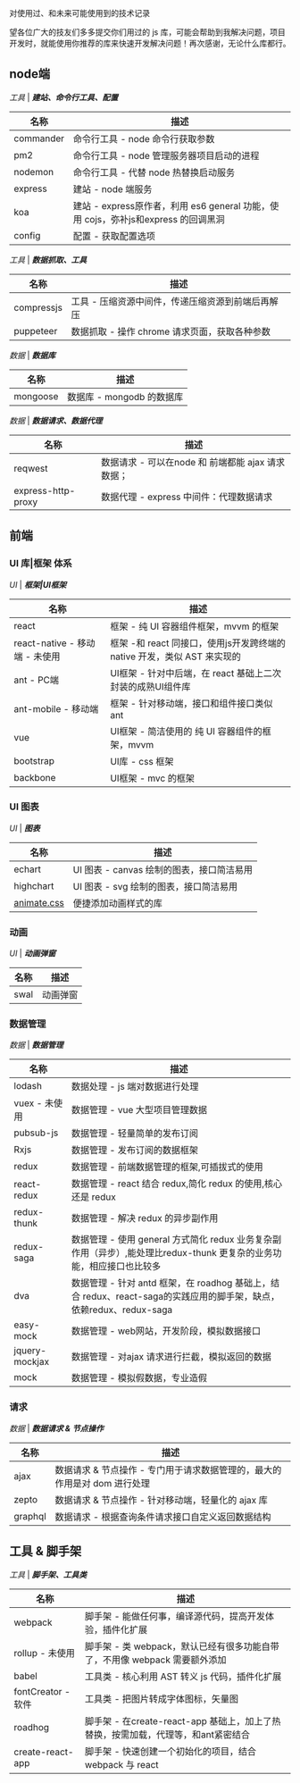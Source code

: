 对使用过、和未来可能使用到的技术记录   

望各位广大的技友们多多提交你们用过的 js 库，可能会帮助到我解决问题，项目开发时，就能使用你推荐的库来快速开发解决问题！再次感谢，无论什么库都行。



## node端

*工具* | ***建站、命令行工具、配置***

名称 | 描述
---|---
commander | 命令行工具 - node 命令行获取参数
pm2 | 命令行工具 - node 管理服务器项目启动的进程
nodemon | 命令行工具 - 代替 node 热替换启动服务
express | 建站 - node 端服务
koa | 建站 - express原作者，利用 es6 general 功能，使用 cojs，弥补js和express 的回调黑洞
config | 配置 - 获取配置选项 


*工具* | ***数据抓取、工具***

名称 | 描述
---|---
compressjs | 工具 - 压缩资源中间件，传递压缩资源到前端后再解压
puppeteer | 数据抓取 - 操作 chrome 请求页面，获取各种参数

*数据* | ***数据库***

名称 | 描述
---|---
mongoose | 数据库 - mongodb 的数据库

*数据* | ***数据请求、数据代理***

名称 | 描述
---|---
reqwest | 数据请求 - 可以在node 和 前端都能 ajax 请求数据；
express-http-proxy | 数据代理 - express 中间件：代理数据请求


## 前端

### UI 库|框架 体系
*UI* | ***框架|UI框架***

名称 | 描述
---|---
react | 框架 - 纯 UI 容器组件框架，mvvm 的框架
react-native - 移动端 - 未使用 | 框架 -和 react 同接口，使用js开发跨终端的 native 开发，类似 AST 来实现的
ant - PC端 | UI框架 - 针对中后端，在 react 基础上二次封装的成熟UI组件库
ant-mobile - 移动端 | 框架 - 针对移动端，接口和组件接口类似 ant
vue | UI框架 - 简洁使用的 纯 UI 容器组件的框架，mvvm
bootstrap | UI库 - css 框架
backbone | UI框架 - mvc 的框架  

### UI 图表
*UI* | ***图表***

名称 | 描述
---|---
echart | UI 图表 - canvas 绘制的图表，接口简洁易用
highchart | UI 图表 - svg 绘制的图表，接口简洁易用
[animate.css](https://daneden.github.io/animate.css/) | 便捷添加动画样式的库

### 动画
*UI* | ***动画弹窗***

名称 | 描述
---|---
swal | 动画弹窗

### 数据管理 
*数据* | ***数据管理***

名称 | 描述
---|---
lodash | 数据处理 - js 端对数据进行处理
vuex - 未使用 | 数据管理 - vue 大型项目管理数据
pubsub-js | 数据管理 - 轻量简单的发布订阅
Rxjs | 数据管理 - 发布订阅的数据框架
redux | 数据管理 - 前端数据管理的框架,可插拔式的使用
react-redux | 数据管理 - react 结合 redux,简化 redux 的使用,核心还是 redux
redux-thunk | 数据管理 - 解决 redux 的异步副作用
redux-saga | 数据管理 - 使用 general 方式简化 redux 业务复杂副作用（异步）,能处理比redux-thunk 更复杂的业务功能，相应接口也比较多
dva | 数据管理 - 针对 antd 框架，在 roadhog 基础上，结合 redux、react-saga的实践应用的脚手架，缺点，依赖redux、redux-saga
easy-mock | 数据管理 - web网站，开发阶段，模拟数据接口
jquery-mockjax | 数据管理 - 对ajax 请求进行拦截，模拟返回的数据
mock | 数据管理 - 模拟假数据，专业造假

### 请求
*数据* | ***数据请求 & 节点操作***

名称 | 描述
---|---
ajax | 数据请求 & 节点操作 - 专门用于请求数据管理的，最大的作用是对 dom 进行处理
zepto | 数据请求 & 节点操作 - 针对移动端，轻量化的 ajax 库
graphql | 数据请求 - 根据查询条件请求接口自定义返回数据结构

## 工具 & 脚手架
*工具* | ***脚手架、工具类***

名称 | 描述
---|---
webpack | 脚手架 - 能做任何事，编译源代码，提高开发体验，插件化扩展
rollup - 未使用 | 脚手架 - 类 webpack，默认已经有很多功能自带了，不用像 webpack 需要额外添加
babel | 工具类 - 核心利用 AST 转义 js 代码，插件化扩展
fontCreator - 软件 | 工具类 - 把图片转成字体图标，矢量图
roadhog  | 脚手架 - 在create-react-app 基础上，加上了热替换，按需加载，代理等，和ant紧密结合
create-react-app | 脚手架 - 快速创建一个初始化的项目，结合 webpack 与 react 



